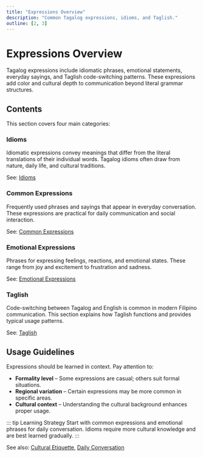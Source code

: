 ```yaml
---
title: "Expressions Overview"
description: "Common Tagalog expressions, idioms, and Taglish."
outline: [2, 3]
---
```


# Expressions Overview

Tagalog expressions include idiomatic phrases, emotional statements, everyday sayings, and Taglish code-switching patterns. These expressions add color and cultural depth to communication beyond literal grammar structures.

## Contents

This section covers four main categories:

### Idioms

Idiomatic expressions convey meanings that differ from the literal translations of their individual words. Tagalog idioms often draw from nature, daily life, and cultural traditions.

See: [Idioms](./idioms.md)

### Common Expressions

Frequently used phrases and sayings that appear in everyday conversation. These expressions are practical for daily communication and social interaction.

See: [Common Expressions](./common-expressions.md)

### Emotional Expressions

Phrases for expressing feelings, reactions, and emotional states. These range from joy and excitement to frustration and sadness.

See: [Emotional Expressions](./emotional-expressions.md)

### Taglish

Code-switching between Tagalog and English is common in modern Filipino communication. This section explains how Taglish functions and provides typical usage patterns.

See: [Taglish](./taglish.md)

## Usage Guidelines

Expressions should be learned in context. Pay attention to:

- **Formality level** – Some expressions are casual; others suit formal situations.
- **Regional variation** – Certain expressions may be more common in specific areas.
- **Cultural context** – Understanding the cultural background enhances proper usage.

::: tip Learning Strategy
Start with common expressions and emotional phrases for daily conversation. Idioms require more cultural knowledge and are best learned gradually.
:::

See also: [Cultural Etiquette](../culture/etiquette.md), [Daily Conversation](../phrases/daily-conversation.md)
